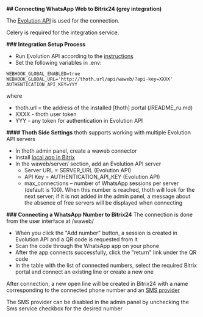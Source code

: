 **## Connecting WhatsApp Web to Bitrix24 (grey integration)**

The [Evolution API](https://github.com/EvolutionAPI/evolution-api) is used for the connection.

Celery is required for the integration service.

**### Integration Setup Process**

+ Run Evolution API according to the [instructions](https://doc.evolution-api.com/v2/en/get-started/introduction)
+ Set the following variables in .env:
```
WEBHOOK_GLOBAL_ENABLED=true
WEBHOOK_GLOBAL_URL='http://thoth.url/api/waweb/?api-key=XXXX'
AUTHENTICATION_API_KEY=YYY
```

where
+ thoth.url = the address of the installed [thoth] portal (/README_ru.md)
+ XXXX - thoth user token
+ YYY - any token for authentication in Evolution API

**#### Thoth Side Settings**
thoth supports working with multiple Evolution API servers
+ In thoth admin panel, create a waweb connector
+ Install [local app in Bitrix](bitrix.md)
+ In the waweb/server/ section, add an Evolution API server
  + Server URL = SERVER_URL (Evolution API)
  + API Key = AUTHENTICATION_API_KEY (Evolution API)
  + max_connections – number of WhatsApp sessions per server (default is 100). When this number is reached, thoth will look for the next server; if it is not added in the admin panel, a message about the absence of free servers will be displayed when connecting

**### Connecting a WhatsApp Number to Bitrix24**
The connection is done from the user interface at /waweb/
+ When you click the "Add number" button, a session is created in Evolution API and a QR code is requested from it
+ Scan the code through the WhatsApp app on your phone
+ After the app connects successfully, click the "return" link under the QR code
+ In the table with the list of connected numbers, select the required Bitrix portal and connect an existing line or create a new one

After connection, a new open line will be created in Bitrix24 with a name corresponding to the connected phone number and an [SMS provider](messageservice.md)

The SMS provider can be disabled in the admin panel by unchecking the Sms service checkbox for the desired number